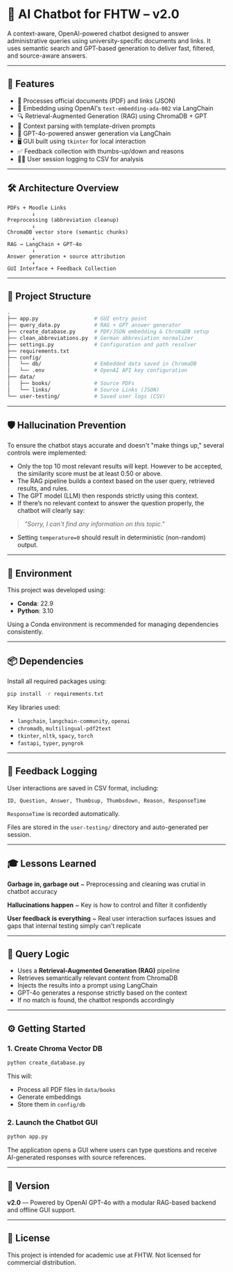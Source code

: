 
# 🤖 AI Chatbot for FHTW – v2.0

A context-aware, OpenAI-powered chatbot designed to answer administrative queries using university-specific documents and links. 
It uses semantic search and GPT-based generation to deliver fast, filtered, and source-aware answers. 

---

## 🚀 Features

- 📄 Processes official documents (PDF) and links (JSON)  
- 🔢 Embedding using OpenAI's `text-embedding-ada-002` via LangChain  
- 🔍 Retrieval-Augmented Generation (RAG) using ChromaDB + GPT  
- 🧠 Context parsing with template-driven prompts  
- 💬 GPT-4o-powered answer generation via LangChain  
- 🖥️ GUI built using `tkinter` for local interaction  
- ✅ Feedback collection with thumbs-up/down and reasons  
- 🧑‍💻 User session logging to CSV for analysis  

---

## 🛠 Architecture Overview

```text
PDFs + Moodle Links
        ↓
Preprocessing (abbreviation cleanup)
        ↓
ChromaDB vector store (semantic chunks)
        ↓
RAG → LangChain + GPT-4o
        ↓
Answer generation + source attribution
        ↓
GUI Interface + Feedback Collection
```
---

## 📁 Project Structure
```bash
.
├── app.py                  # GUI entry point
├── query_data.py           # RAG + GPT answer generator
├── create_database.py      # PDF/JSON embedding & ChromaDB setup
├── clean_abbreviations.py  # German abbreviation normalizer
├── settings.py             # Configuration and path resolver
├── requirements.txt
├── config/
│   └── db/                 # Embedded data saved in ChromaDB
│   └── .env                # OpenAI API key configuration
├── data/
│   ├── books/              # Source PDFs
│   └── links/              # Source Links (JSON)
└── user-testing/           # Saved user logs (CSV)
```
---
## 🛡️ Hallucination Prevention

To ensure the chatbot stays accurate and doesn't "make things up," several controls were implemented:

- Only the top 10 most relevant results will kept. However to be accepted, the similarity score must be at least 0.50 or above.
- The RAG pipeline builds a context based on the user query, retrieved results, and rules.
- The GPT model (LLM) then responds strictly using this context.
- If there’s no relevant context to answer the question properly, the chatbot will clearly say:
> *"Sorry, I can't find any information on this topic."*
- Setting `temperature=0` should result in deterministic (non-random) output.
---

## 🧰 Environment

This project was developed using:

- **Conda**: 22.9
- **Python**: 3.10

Using a Conda environment is recommended for managing dependencies consistently.

---

## 📦 Dependencies

Install all required packages using:

```bash
pip install -r requirements.txt
```

Key libraries used:

- `langchain`, `langchain-community`, `openai`
- `chromadb`, `multilingual-pdf2text`
- `tkinter`, `nltk`, `spacy`, `torch`
- `fastapi`, `typer`, `pyngrok`

---

## 🧾 Feedback Logging

User interactions are saved in CSV format, including:

```csv
ID, Question, Answer, Thumbsup, Thumbsdown, Reason, ResponseTime
```
`ResponseTime` is recorded automatically.

Files are stored in the `user-testing/` directory and auto-generated per session.

---


## 🎓 Lessons Learned


**Garbage in, garbage out**       ~ Preprocessing and cleaning was crutial in chatbot accuracy 

**Hallucinations happen**        ~ Key is how to control and filter it confidently

**User feedback is everything**   ~ Real user interaction surfaces issues and gaps that internal testing simply can't replicate

---

## 🧠 Query Logic

- Uses a **Retrieval-Augmented Generation (RAG)** pipeline
- Retrieves semantically relevant content from ChromaDB
- Injects the results into a prompt using LangChain
- GPT-4o generates a response strictly based on the context
- If no match is found, the chatbot responds accordingly

---
## ⚙️ Getting Started

### 1. Create Chroma Vector DB

```bash
python create_database.py
```

This will:
- Process all PDF files in `data/books`
- Generate embeddings
- Store them in `config/db`

### 2. Launch the Chatbot GUI

```bash
python app.py
```

The application opens a GUI where users can type questions and receive AI-generated responses with source references.

---

## 📌 Version

**v2.0** — Powered by OpenAI GPT-4o with a modular RAG-based backend and offline GUI support.

---

## 📜 License

This project is intended for academic use at FHTW. Not licensed for commercial distribution.
